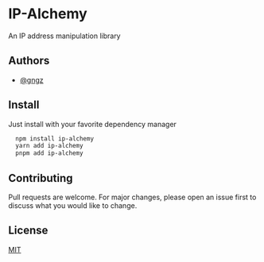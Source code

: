# IP-Alchemy

An IP address manipulation library

## Authors

- [@gngz](https://www.github.com/gngz)

## Install

Just install with your favorite dependency manager

```bash
  npm install ip-alchemy
  yarn add ip-alchemy
  pnpm add ip-alchemy
```

## Contributing

Pull requests are welcome. For major changes, please open an issue first
to discuss what you would like to change.

## License

[MIT](./LICENSE.md)
